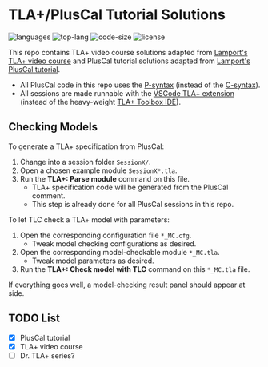 # TLA+/PlusCal Tutorial Solutions

![languages](https://img.shields.io/github/languages/count/josehu07/learn-tla?color=green)
![top-lang](https://img.shields.io/github/languages/top/josehu07/learn-tla?color=purple)
![code-size](https://img.shields.io/github/languages/code-size/josehu07/learn-tla?color=lightgrey)
![license](https://img.shields.io/github/license/josehu07/learn-tla)

This repo contains TLA+ video course solutions adapted from [Lamport's TLA+ video course](https://lamport.azurewebsites.net/video/videos.html) and PlusCal tutorial solutions adapted from [Lamport's PlusCal tutorial](https://lamport.azurewebsites.net/tla/tutorial/contents.html).

* All PlusCal code in this repo uses the [P-syntax](https://lamport.azurewebsites.net/tla/p-manual.pdf) (instead of the [C-syntax](https://lamport.azurewebsites.net/tla/c-manual.pdf)).
* All sessions are made runnable with the [VSCode TLA+ extension](https://github.com/tlaplus/vscode-tlaplus) (instead of the heavy-weight [TLA+ Toolbox IDE](https://lamport.azurewebsites.net/tla/toolbox.html)).

## Checking Models

To generate a TLA+ specification from PlusCal:

1. Change into a session folder `SessionX/`.
2. Open a chosen example module `SessionX*.tla`.
3. Run the **TLA+: Parse module** command on this file.
    * TLA+ specification code will be generated from the PlusCal comment.
    * This step is already done for all PlusCal sessions in this repo.

To let TLC check a TLA+ model with parameters:

1. Open the corresponding configuration file `*_MC.cfg`.
    * Tweak model checking configurations as desired.
2. Open the corresponding model-checkable module `*_MC.tla`.
    * Tweak model parameters as desired.
3. Run the **TLA+: Check model with TLC** command on this `*_MC.tla` file.

If everything goes well, a model-checking result panel should appear at side.

## TODO List

* [x] PlusCal tutorial
* [x] TLA+ video course
* [ ] Dr. TLA+ series?
